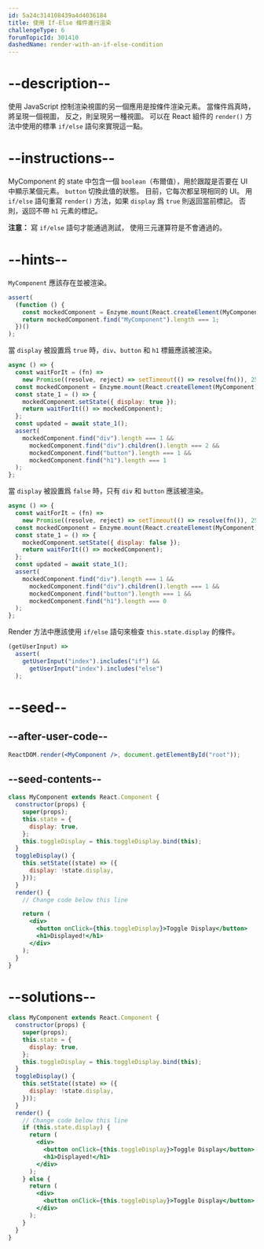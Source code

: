 ```yaml
---
id: 5a24c314108439a4d4036184
title: 使用 If-Else 條件進行渲染
challengeType: 6
forumTopicId: 301410
dashedName: render-with-an-if-else-condition
---
```


# --description--

使用 JavaScript 控制渲染視圖的另一個應用是按條件渲染元素。 當條件爲真時，將呈現一個視圖， 反之，則呈現另一種視圖。 可以在 React 組件的 `render()` 方法中使用的標準 `if/else` 語句來實現這一點。

# --instructions--

MyComponent 的 state 中包含一個 `boolean`（布爾值），用於跟蹤是否要在 UI 中顯示某個元素。 `button` 切換此值的狀態。 目前，它每次都呈現相同的 UI。 用 `if/else` 語句重寫 `render()` 方法，如果 `display` 爲 `true` 則返回當前標記。 否則，返回不帶 `h1` 元素的標記。

**注意：** 寫 `if/else` 語句才能通過測試， 使用三元運算符是不會通過的。

# --hints--

`MyComponent` 應該存在並被渲染。

```js
assert(
  (function () {
    const mockedComponent = Enzyme.mount(React.createElement(MyComponent));
    return mockedComponent.find("MyComponent").length === 1;
  })()
);
```

當 `display` 被設置爲 `true` 時，`div`、`button` 和 `h1` 標籤應該被渲染。

```js
async () => {
  const waitForIt = (fn) =>
    new Promise((resolve, reject) => setTimeout(() => resolve(fn()), 250));
  const mockedComponent = Enzyme.mount(React.createElement(MyComponent));
  const state_1 = () => {
    mockedComponent.setState({ display: true });
    return waitForIt(() => mockedComponent);
  };
  const updated = await state_1();
  assert(
    mockedComponent.find("div").length === 1 &&
      mockedComponent.find("div").children().length === 2 &&
      mockedComponent.find("button").length === 1 &&
      mockedComponent.find("h1").length === 1
  );
};
```

當 `display` 被設置爲 `false` 時，只有 `div` 和 `button` 應該被渲染。

```js
async () => {
  const waitForIt = (fn) =>
    new Promise((resolve, reject) => setTimeout(() => resolve(fn()), 250));
  const mockedComponent = Enzyme.mount(React.createElement(MyComponent));
  const state_1 = () => {
    mockedComponent.setState({ display: false });
    return waitForIt(() => mockedComponent);
  };
  const updated = await state_1();
  assert(
    mockedComponent.find("div").length === 1 &&
      mockedComponent.find("div").children().length === 1 &&
      mockedComponent.find("button").length === 1 &&
      mockedComponent.find("h1").length === 0
  );
};
```

Render 方法中應該使用 `if/else` 語句來檢查 `this.state.display` 的條件。

```js
(getUserInput) =>
  assert(
    getUserInput("index").includes("if") &&
      getUserInput("index").includes("else")
  );
```

# --seed--

## --after-user-code--

```jsx
ReactDOM.render(<MyComponent />, document.getElementById("root"));
```

## --seed-contents--

```jsx
class MyComponent extends React.Component {
  constructor(props) {
    super(props);
    this.state = {
      display: true,
    };
    this.toggleDisplay = this.toggleDisplay.bind(this);
  }
  toggleDisplay() {
    this.setState((state) => ({
      display: !state.display,
    }));
  }
  render() {
    // Change code below this line

    return (
      <div>
        <button onClick={this.toggleDisplay}>Toggle Display</button>
        <h1>Displayed!</h1>
      </div>
    );
  }
}
```

# --solutions--

```jsx
class MyComponent extends React.Component {
  constructor(props) {
    super(props);
    this.state = {
      display: true,
    };
    this.toggleDisplay = this.toggleDisplay.bind(this);
  }
  toggleDisplay() {
    this.setState((state) => ({
      display: !state.display,
    }));
  }
  render() {
    // Change code below this line
    if (this.state.display) {
      return (
        <div>
          <button onClick={this.toggleDisplay}>Toggle Display</button>
          <h1>Displayed!</h1>
        </div>
      );
    } else {
      return (
        <div>
          <button onClick={this.toggleDisplay}>Toggle Display</button>
        </div>
      );
    }
  }
}
```
